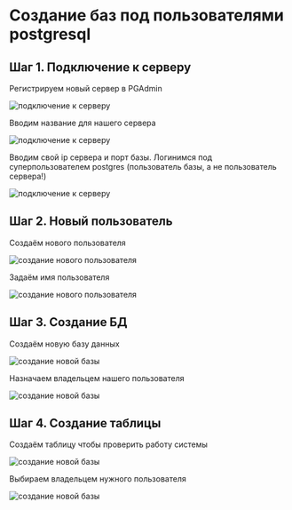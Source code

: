 # Создание баз под пользователями postgresql

## Шаг 1. Подключение к серверу

Регистрируем новый сервер в PGAdmin

![подключение к серверу](../media/create_db_pgadmin/pgadmin_create_step_0.png)

Вводим название для нашего сервера

![подключение к серверу](media/create_db_pgadmin/pgadmin_create_step_1.png)

Вводим свой ip сервера и порт базы. Логинимся под суперпользователем postgres (пользователь базы, а не пользователь сервера!)

![подключение к серверу](media/create_db_pgadmin/pgadmin_create_step_2.png)

## Шаг 2. Новый пользователь

Создаём нового пользователя

![создание нового пользователя](media/create_db_pgadmin/pgadmin_create_step_3.png)

Задаём имя пользователя

![создание нового пользователя](media/create_db_pgadmin/pgadmin_create_step_4.png)

## Шаг 3. Создание БД

Создаём новую базу данных

![создание новой базы](media/create_db_pgadmin/pgadmin_create_step_5.png)

Назначаем владельцем нашего пользователя

![создание новой базы](media/create_db_pgadmin/pgadmin_create_step_6.png)

## Шаг 4. Создание таблицы

Создаём таблицу чтобы проверить работу системы

![создание новой базы](media/create_db_pgadmin/pgadmin_create_step_7.png)

Выбираем владельцем нужного пользователя

![создание новой базы](media/create_db_pgadmin/pgadmin_create_step_8.png)
